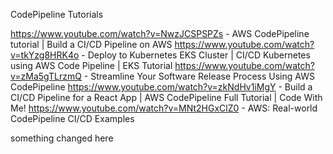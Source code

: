 CodePipeline Tutorials

https://www.youtube.com/watch?v=NwzJCSPSPZs - AWS CodePipeline tutorial | Build a CI/CD Pipeline on AWS
https://www.youtube.com/watch?v=tkYzg8HRK4o - Deploy to Kubernetes EKS Cluster | CI/CD Kubernetes using AWS Code Pipeline | EKS Tutorial
https://www.youtube.com/watch?v=zMa5gTLrzmQ - Streamline Your Software Release Process Using AWS CodePipeline
https://www.youtube.com/watch?v=zkNdHv1iMgY - Build a CI/CD Pipeline for a React App | AWS CodePipeline Full Tutorial | Code With Me!
https://www.youtube.com/watch?v=MNt2HGxClZ0 - AWS: Real-world CodePipeline CI/CD Examples

something changed here

